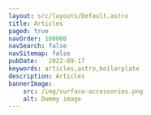 ```yaml
---
layout: src/layouts/Default.astro
title: Articles
paged: true
navOrder: 100000
navSearch: false
navSitemap: false
pubDate:   2022-09-17
keywords: articles,astro,boilerplate
description: Articles
bannerImage:
    src: /img/surface-accessories.png
    alt: Dummy image
---
```

